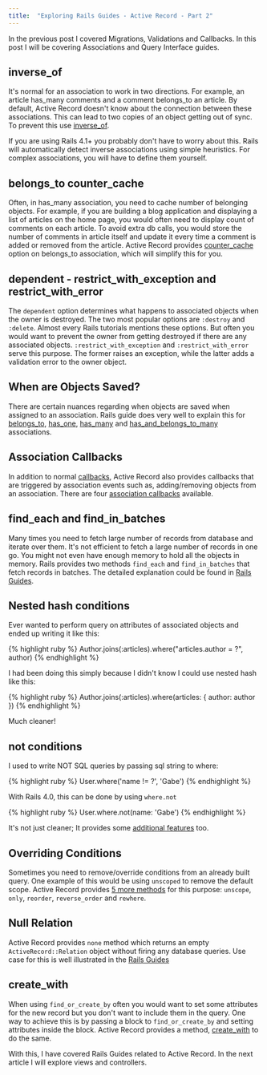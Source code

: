 ```yaml
---
title:  "Exploring Rails Guides - Active Record - Part 2"
---
```


In the previous post I covered Migrations, Validations and Callbacks. In this post I will be covering Associations and Query Interface guides.


inverse_of
-----------
It's normal for an association to work in two directions. For example, an article has_many comments and a comment belongs_to an article. By default, Active Record doesn't know about the connection between these associations. This can lead to two copies of an object getting out of sync. To prevent this use [inverse_of](http://guides.rubyonrails.org/association_basics.html#bi-directional-associations).

If you are using Rails 4.1+ you probably don't have to worry about this. Rails will automatically detect inverse associations using simple heuristics. For complex associations, you will have to define them yourself.


belongs_to counter_cache
-------------------------
Often, in has_many association, you need to cache number of belonging objects. For example, if you are building a blog application and displaying a list of articles on the home page, you would often need to display count of comments on each article. To avoid extra db calls, you would store the number of comments in article itself and update it every time a comment is added or removed from the article. Active Record provides [counter_cache](http://guides.rubyonrails.org/association_basics.html#counter-cache) option on belongs_to association, which will simplify this for you.


dependent - restrict_with_exception and restrict_with_error
---------------------------------------------------------------
The `dependent` option determines what happens to associated objects when the owner is destroyed. The two most popular options are `:destroy` and `:delete`. Almost every Rails tutorials mentions these options. But often you would want to prevent the owner from getting destroyed if there are any associated objects. `:restrict_with_exception` and `:restrict_with_error` serve this purpose. The former raises an exception, while the latter adds a validation error to the owner object.


When are Objects Saved?
------------------------
There are certain nuances regarding when objects are saved when assigned to an association. Rails guide does very well to explain this for [belongs_to](http://guides.rubyonrails.org/association_basics.html#belongs-to-association-reference-when-are-objects-saved-questionmark), [has_one](http://guides.rubyonrails.org/association_basics.html#has-one-association-reference-when-are-objects-saved-questionmark), [has_many](http://guides.rubyonrails.org/association_basics.html#has-many-association-reference-when-are-objects-saved-questionmark) and [has_and_belongs_to_many](http://guides.rubyonrails.org/association_basics.html#has-and-belongs-to-many-association-reference-when-are-objects-saved-questionmark) associations.


Association Callbacks
----------------------
In addition to normal [callbacks](http://guides.rubyonrails.org/active_record_callbacks.html#available-callbacks), Active Record also provides callbacks that are triggered by association events such as, adding/removing objects from an association. There are four [association callbacks](http://guides.rubyonrails.org/association_basics.html#association-callbacks) available.


find_each and find_in_batches
------------------------------
Many times you need to fetch large number of records from database and iterate over them. It's not efficient to fetch a large number of records in one go. You might not even have enough memory to hold all the objects in memory. Rails provides two methods `find_each` and `find_in_batches` that fetch records in batches. The detailed explanation could be found in [Rails Guides](http://guides.rubyonrails.org/active_record_querying.html#retrieving-multiple-objects-in-batches).


Nested hash conditions
-----------------------
Ever wanted to perform query on attributes of associated objects and ended up writing it like this:

{% highlight ruby %}
Author.joins(:articles).where("articles.author = ?", author)
{% endhighlight %}

I had been doing this simply because I didn't know I could use nested hash like this:

{% highlight ruby %}
Author.joins(:articles).where(articles: { author: author })
{% endhighlight %}

Much cleaner!


not conditions
---------------
I used to write NOT SQL queries by passing sql string to where:

{% highlight ruby %}
User.where('name != ?', 'Gabe')
{% endhighlight %}

With Rails 4.0, this can be done by using `where.not`

{% highlight ruby %}
User.where.not(name: 'Gabe')
{% endhighlight %}

It's not just cleaner; It provides some [additional features](https://robots.thoughtbot.com/activerecords-wherenot) too.


Overriding Conditions
----------------------
Sometimes you need to remove/override conditions from an already built query. One example of this would be using `unscoped` to remove the default scope. Active Record provides [5 more methods](http://guides.rubyonrails.org/active_record_querying.html#overriding-conditions) for this purpose: `unscope`, `only`, `reorder`, `reverse_order` and `rewhere`.


Null Relation
--------------
Active Record provides `none` method which returns an empty `ActiveRecord::Relation` object without firing any database queries. Use case for this is well illustrated in the [Rails Guides](http://guides.rubyonrails.org/active_record_querying.html#null-relation)


create_with
------------
When using `find_or_create_by` often you would want to set some attributes for the new record but you don't want to include them in the query. One way to achieve this is by passing a block to `find_or_create_by` and setting attributes inside the block. Active Record provides a method, [create_with](http://guides.rubyonrails.org/active_record_querying.html#find-or-create-by) to do the same.


With this, I have covered Rails Guides related to Active Record. In the next article I will explore views and controllers.
